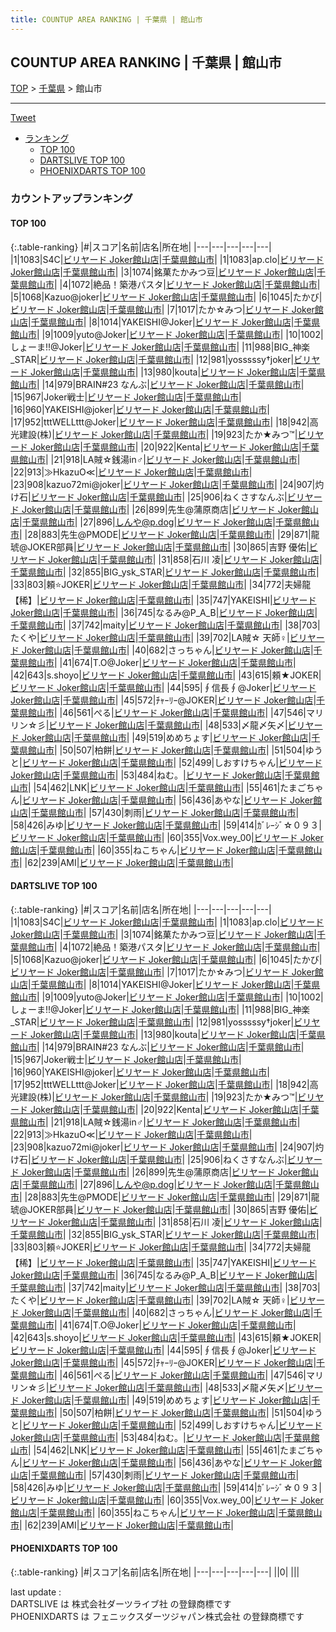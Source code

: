 ```yaml
---
title: COUNTUP AREA RANKING | 千葉県 | 館山市
---
```

## COUNTUP AREA RANKING | 千葉県 | 館山市

[TOP](/darts/rank/) > [千葉県](/darts/rank/千葉県/) > 館山市

___

<a href="https://twitter.com/share?ref_src=twsrc%5Etfw" data-text="COUNTUP AREA RANKING | 千葉県館山市" class="twitter-share-button" data-hashtags="DARTSLIVE,PHOENIXDARTS,darts,ダーツ" data-show-count="false">Tweet</a>

* [ランキング](#カウントアップランキング)
    * [TOP 100](#top-100)
    * [DARTSLIVE TOP 100](#dartslive-top-100)
    * [PHOENIXDARTS TOP 100](#phoenixdarts-top-100)

### カウントアップランキング

#### TOP 100



{:.table-ranking}
|#|スコア|名前|店名|所在地|
|---|---|---|---|---|
|1|1083|<span class="rank-name-dl">S4C</span>|<a href="https://search.dartslive.com/jp/shop/3a32fc2dd0c8eac10d9b047a20a7ba1e">ビリヤード Joker館山店</a>|<a href="/darts/rank/千葉県/館山市">千葉県館山市</a>|
|1|1083|<span class="rank-name-dl">ap.clo</span>|<a href="https://search.dartslive.com/jp/shop/3a32fc2dd0c8eac10d9b047a20a7ba1e">ビリヤード Joker館山店</a>|<a href="/darts/rank/千葉県/館山市">千葉県館山市</a>|
|3|1074|<span class="rank-name-dl">銘菓たかみつ豆</span>|<a href="https://search.dartslive.com/jp/shop/3a32fc2dd0c8eac10d9b047a20a7ba1e">ビリヤード Joker館山店</a>|<a href="/darts/rank/千葉県/館山市">千葉県館山市</a>|
|4|1072|<span class="rank-name-dl">絶品！築港パスタ</span>|<a href="https://search.dartslive.com/jp/shop/3a32fc2dd0c8eac10d9b047a20a7ba1e">ビリヤード Joker館山店</a>|<a href="/darts/rank/千葉県/館山市">千葉県館山市</a>|
|5|1068|<span class="rank-name-dl">Kazuo@joker</span>|<a href="https://search.dartslive.com/jp/shop/3a32fc2dd0c8eac10d9b047a20a7ba1e">ビリヤード Joker館山店</a>|<a href="/darts/rank/千葉県/館山市">千葉県館山市</a>|
|6|1045|<span class="rank-name-dl">たかび</span>|<a href="https://search.dartslive.com/jp/shop/3a32fc2dd0c8eac10d9b047a20a7ba1e">ビリヤード Joker館山店</a>|<a href="/darts/rank/千葉県/館山市">千葉県館山市</a>|
|7|1017|<span class="rank-name-dl">たか☆みつ</span>|<a href="https://search.dartslive.com/jp/shop/3a32fc2dd0c8eac10d9b047a20a7ba1e">ビリヤード Joker館山店</a>|<a href="/darts/rank/千葉県/館山市">千葉県館山市</a>|
|8|1014|<span class="rank-name-dl">YAKEISHI@Joker</span>|<a href="https://search.dartslive.com/jp/shop/3a32fc2dd0c8eac10d9b047a20a7ba1e">ビリヤード Joker館山店</a>|<a href="/darts/rank/千葉県/館山市">千葉県館山市</a>|
|9|1009|<span class="rank-name-dl">yuto@Joker</span>|<a href="https://search.dartslive.com/jp/shop/3a32fc2dd0c8eac10d9b047a20a7ba1e">ビリヤード Joker館山店</a>|<a href="/darts/rank/千葉県/館山市">千葉県館山市</a>|
|10|1002|<span class="rank-name-dl">しょーま!!@Joker</span>|<a href="https://search.dartslive.com/jp/shop/3a32fc2dd0c8eac10d9b047a20a7ba1e">ビリヤード Joker館山店</a>|<a href="/darts/rank/千葉県/館山市">千葉県館山市</a>|
|11|988|<span class="rank-name-dl">BIG_神楽_STAR</span>|<a href="https://search.dartslive.com/jp/shop/3a32fc2dd0c8eac10d9b047a20a7ba1e">ビリヤード Joker館山店</a>|<a href="/darts/rank/千葉県/館山市">千葉県館山市</a>|
|12|981|<span class="rank-name-dl">yosssssy†joker</span>|<a href="https://search.dartslive.com/jp/shop/3a32fc2dd0c8eac10d9b047a20a7ba1e">ビリヤード Joker館山店</a>|<a href="/darts/rank/千葉県/館山市">千葉県館山市</a>|
|13|980|<span class="rank-name-dl">kouta</span>|<a href="https://search.dartslive.com/jp/shop/3a32fc2dd0c8eac10d9b047a20a7ba1e">ビリヤード Joker館山店</a>|<a href="/darts/rank/千葉県/館山市">千葉県館山市</a>|
|14|979|<span class="rank-name-dl">BRAIN#23 なんぶ</span>|<a href="https://search.dartslive.com/jp/shop/3a32fc2dd0c8eac10d9b047a20a7ba1e">ビリヤード Joker館山店</a>|<a href="/darts/rank/千葉県/館山市">千葉県館山市</a>|
|15|967|<span class="rank-name-dl">Joker戦士</span>|<a href="https://search.dartslive.com/jp/shop/3a32fc2dd0c8eac10d9b047a20a7ba1e">ビリヤード Joker館山店</a>|<a href="/darts/rank/千葉県/館山市">千葉県館山市</a>|
|16|960|<span class="rank-name-dl">YAKEISHI@joker</span>|<a href="https://search.dartslive.com/jp/shop/3a32fc2dd0c8eac10d9b047a20a7ba1e">ビリヤード Joker館山店</a>|<a href="/darts/rank/千葉県/館山市">千葉県館山市</a>|
|17|952|<span class="rank-name-dl">tttWELLttt@Joker</span>|<a href="https://search.dartslive.com/jp/shop/3a32fc2dd0c8eac10d9b047a20a7ba1e">ビリヤード Joker館山店</a>|<a href="/darts/rank/千葉県/館山市">千葉県館山市</a>|
|18|942|<span class="rank-name-dl">高光建設(株)</span>|<a href="https://search.dartslive.com/jp/shop/3a32fc2dd0c8eac10d9b047a20a7ba1e">ビリヤード Joker館山店</a>|<a href="/darts/rank/千葉県/館山市">千葉県館山市</a>|
|19|923|<span class="rank-name-dl">たか★みつ™</span>|<a href="https://search.dartslive.com/jp/shop/3a32fc2dd0c8eac10d9b047a20a7ba1e">ビリヤード Joker館山店</a>|<a href="/darts/rank/千葉県/館山市">千葉県館山市</a>|
|20|922|<span class="rank-name-dl">Kenta</span>|<a href="https://search.dartslive.com/jp/shop/3a32fc2dd0c8eac10d9b047a20a7ba1e">ビリヤード Joker館山店</a>|<a href="/darts/rank/千葉県/館山市">千葉県館山市</a>|
|21|918|<span class="rank-name-dl">LA賊☆銭湯in♂</span>|<a href="https://search.dartslive.com/jp/shop/3a32fc2dd0c8eac10d9b047a20a7ba1e">ビリヤード Joker館山店</a>|<a href="/darts/rank/千葉県/館山市">千葉県館山市</a>|
|22|913|<span class="rank-name-dl">≫HkazuO≪</span>|<a href="https://search.dartslive.com/jp/shop/3a32fc2dd0c8eac10d9b047a20a7ba1e">ビリヤード Joker館山店</a>|<a href="/darts/rank/千葉県/館山市">千葉県館山市</a>|
|23|908|<span class="rank-name-dl">kazuo72mi@joker</span>|<a href="https://search.dartslive.com/jp/shop/3a32fc2dd0c8eac10d9b047a20a7ba1e">ビリヤード Joker館山店</a>|<a href="/darts/rank/千葉県/館山市">千葉県館山市</a>|
|24|907|<span class="rank-name-dl">灼け石</span>|<a href="https://search.dartslive.com/jp/shop/3a32fc2dd0c8eac10d9b047a20a7ba1e">ビリヤード Joker館山店</a>|<a href="/darts/rank/千葉県/館山市">千葉県館山市</a>|
|25|906|<span class="rank-name-dl">ねくさすなんぶ</span>|<a href="https://search.dartslive.com/jp/shop/3a32fc2dd0c8eac10d9b047a20a7ba1e">ビリヤード Joker館山店</a>|<a href="/darts/rank/千葉県/館山市">千葉県館山市</a>|
|26|899|<span class="rank-name-dl">先生@蒲原商店</span>|<a href="https://search.dartslive.com/jp/shop/3a32fc2dd0c8eac10d9b047a20a7ba1e">ビリヤード Joker館山店</a>|<a href="/darts/rank/千葉県/館山市">千葉県館山市</a>|
|27|896|<span class="rank-name-dl">しんや@p.dog</span>|<a href="https://search.dartslive.com/jp/shop/3a32fc2dd0c8eac10d9b047a20a7ba1e">ビリヤード Joker館山店</a>|<a href="/darts/rank/千葉県/館山市">千葉県館山市</a>|
|28|883|<span class="rank-name-dl">先生@PMODE</span>|<a href="https://search.dartslive.com/jp/shop/3a32fc2dd0c8eac10d9b047a20a7ba1e">ビリヤード Joker館山店</a>|<a href="/darts/rank/千葉県/館山市">千葉県館山市</a>|
|29|871|<span class="rank-name-dl">龍琥@JOKER部員</span>|<a href="https://search.dartslive.com/jp/shop/3a32fc2dd0c8eac10d9b047a20a7ba1e">ビリヤード Joker館山店</a>|<a href="/darts/rank/千葉県/館山市">千葉県館山市</a>|
|30|865|<span class="rank-name-dl">吉野 優佑</span>|<a href="https://search.dartslive.com/jp/shop/3a32fc2dd0c8eac10d9b047a20a7ba1e">ビリヤード Joker館山店</a>|<a href="/darts/rank/千葉県/館山市">千葉県館山市</a>|
|31|858|<span class="rank-name-dl">石川 凌</span>|<a href="https://search.dartslive.com/jp/shop/3a32fc2dd0c8eac10d9b047a20a7ba1e">ビリヤード Joker館山店</a>|<a href="/darts/rank/千葉県/館山市">千葉県館山市</a>|
|32|855|<span class="rank-name-dl">BIG_ysk_STAR</span>|<a href="https://search.dartslive.com/jp/shop/3a32fc2dd0c8eac10d9b047a20a7ba1e">ビリヤード Joker館山店</a>|<a href="/darts/rank/千葉県/館山市">千葉県館山市</a>|
|33|803|<span class="rank-name-dl">頼⭐JOKER</span>|<a href="https://search.dartslive.com/jp/shop/3a32fc2dd0c8eac10d9b047a20a7ba1e">ビリヤード Joker館山店</a>|<a href="/darts/rank/千葉県/館山市">千葉県館山市</a>|
|34|772|<span class="rank-name-dl">夫婦龍【稀】</span>|<a href="https://search.dartslive.com/jp/shop/3a32fc2dd0c8eac10d9b047a20a7ba1e">ビリヤード Joker館山店</a>|<a href="/darts/rank/千葉県/館山市">千葉県館山市</a>|
|35|747|<span class="rank-name-dl">YAKEISHI</span>|<a href="https://search.dartslive.com/jp/shop/3a32fc2dd0c8eac10d9b047a20a7ba1e">ビリヤード Joker館山店</a>|<a href="/darts/rank/千葉県/館山市">千葉県館山市</a>|
|36|745|<span class="rank-name-dl">なるみ@P_A_B</span>|<a href="https://search.dartslive.com/jp/shop/3a32fc2dd0c8eac10d9b047a20a7ba1e">ビリヤード Joker館山店</a>|<a href="/darts/rank/千葉県/館山市">千葉県館山市</a>|
|37|742|<span class="rank-name-dl">maity</span>|<a href="https://search.dartslive.com/jp/shop/3a32fc2dd0c8eac10d9b047a20a7ba1e">ビリヤード Joker館山店</a>|<a href="/darts/rank/千葉県/館山市">千葉県館山市</a>|
|38|703|<span class="rank-name-dl">たくや</span>|<a href="https://search.dartslive.com/jp/shop/3a32fc2dd0c8eac10d9b047a20a7ba1e">ビリヤード Joker館山店</a>|<a href="/darts/rank/千葉県/館山市">千葉県館山市</a>|
|39|702|<span class="rank-name-dl">LA賊☆ 天師♀️</span>|<a href="https://search.dartslive.com/jp/shop/3a32fc2dd0c8eac10d9b047a20a7ba1e">ビリヤード Joker館山店</a>|<a href="/darts/rank/千葉県/館山市">千葉県館山市</a>|
|40|682|<span class="rank-name-dl">さっちゃん</span>|<a href="https://search.dartslive.com/jp/shop/3a32fc2dd0c8eac10d9b047a20a7ba1e">ビリヤード Joker館山店</a>|<a href="/darts/rank/千葉県/館山市">千葉県館山市</a>|
|41|674|<span class="rank-name-dl">T.O@Joker</span>|<a href="https://search.dartslive.com/jp/shop/3a32fc2dd0c8eac10d9b047a20a7ba1e">ビリヤード Joker館山店</a>|<a href="/darts/rank/千葉県/館山市">千葉県館山市</a>|
|42|643|<span class="rank-name-dl">s.shoyo</span>|<a href="https://search.dartslive.com/jp/shop/3a32fc2dd0c8eac10d9b047a20a7ba1e">ビリヤード Joker館山店</a>|<a href="/darts/rank/千葉県/館山市">千葉県館山市</a>|
|43|615|<span class="rank-name-dl">頼★JOKER</span>|<a href="https://search.dartslive.com/jp/shop/3a32fc2dd0c8eac10d9b047a20a7ba1e">ビリヤード Joker館山店</a>|<a href="/darts/rank/千葉県/館山市">千葉県館山市</a>|
|44|595|<span class="rank-name-dl">∮信長∮@Joker</span>|<a href="https://search.dartslive.com/jp/shop/3a32fc2dd0c8eac10d9b047a20a7ba1e">ビリヤード Joker館山店</a>|<a href="/darts/rank/千葉県/館山市">千葉県館山市</a>|
|45|572|<span class="rank-name-dl">ﾁｬｰﾘｰ@JOKER</span>|<a href="https://search.dartslive.com/jp/shop/3a32fc2dd0c8eac10d9b047a20a7ba1e">ビリヤード Joker館山店</a>|<a href="/darts/rank/千葉県/館山市">千葉県館山市</a>|
|46|561|<span class="rank-name-dl">ぺる</span>|<a href="https://search.dartslive.com/jp/shop/3a32fc2dd0c8eac10d9b047a20a7ba1e">ビリヤード Joker館山店</a>|<a href="/darts/rank/千葉県/館山市">千葉県館山市</a>|
|47|546|<span class="rank-name-dl">マリリン☆彡</span>|<a href="https://search.dartslive.com/jp/shop/3a32fc2dd0c8eac10d9b047a20a7ba1e">ビリヤード Joker館山店</a>|<a href="/darts/rank/千葉県/館山市">千葉県館山市</a>|
|48|533|<span class="rank-name-dl">〆龍〆矢〆</span>|<a href="https://search.dartslive.com/jp/shop/3a32fc2dd0c8eac10d9b047a20a7ba1e">ビリヤード Joker館山店</a>|<a href="/darts/rank/千葉県/館山市">千葉県館山市</a>|
|49|519|<span class="rank-name-dl">めめちょす</span>|<a href="https://search.dartslive.com/jp/shop/3a32fc2dd0c8eac10d9b047a20a7ba1e">ビリヤード Joker館山店</a>|<a href="/darts/rank/千葉県/館山市">千葉県館山市</a>|
|50|507|<span class="rank-name-dl">柏餅</span>|<a href="https://search.dartslive.com/jp/shop/3a32fc2dd0c8eac10d9b047a20a7ba1e">ビリヤード Joker館山店</a>|<a href="/darts/rank/千葉県/館山市">千葉県館山市</a>|
|51|504|<span class="rank-name-dl">ゆうと</span>|<a href="https://search.dartslive.com/jp/shop/3a32fc2dd0c8eac10d9b047a20a7ba1e">ビリヤード Joker館山店</a>|<a href="/darts/rank/千葉県/館山市">千葉県館山市</a>|
|52|499|<span class="rank-name-dl">しおすけちゃん</span>|<a href="https://search.dartslive.com/jp/shop/3a32fc2dd0c8eac10d9b047a20a7ba1e">ビリヤード Joker館山店</a>|<a href="/darts/rank/千葉県/館山市">千葉県館山市</a>|
|53|484|<span class="rank-name-dl">ねむ。</span>|<a href="https://search.dartslive.com/jp/shop/3a32fc2dd0c8eac10d9b047a20a7ba1e">ビリヤード Joker館山店</a>|<a href="/darts/rank/千葉県/館山市">千葉県館山市</a>|
|54|462|<span class="rank-name-dl">LNK</span>|<a href="https://search.dartslive.com/jp/shop/3a32fc2dd0c8eac10d9b047a20a7ba1e">ビリヤード Joker館山店</a>|<a href="/darts/rank/千葉県/館山市">千葉県館山市</a>|
|55|461|<span class="rank-name-dl">たまごちゃん</span>|<a href="https://search.dartslive.com/jp/shop/3a32fc2dd0c8eac10d9b047a20a7ba1e">ビリヤード Joker館山店</a>|<a href="/darts/rank/千葉県/館山市">千葉県館山市</a>|
|56|436|<span class="rank-name-dl">あやな</span>|<a href="https://search.dartslive.com/jp/shop/3a32fc2dd0c8eac10d9b047a20a7ba1e">ビリヤード Joker館山店</a>|<a href="/darts/rank/千葉県/館山市">千葉県館山市</a>|
|57|430|<span class="rank-name-dl">刺雨</span>|<a href="https://search.dartslive.com/jp/shop/3a32fc2dd0c8eac10d9b047a20a7ba1e">ビリヤード Joker館山店</a>|<a href="/darts/rank/千葉県/館山市">千葉県館山市</a>|
|58|426|<span class="rank-name-dl">みゆ</span>|<a href="https://search.dartslive.com/jp/shop/3a32fc2dd0c8eac10d9b047a20a7ba1e">ビリヤード Joker館山店</a>|<a href="/darts/rank/千葉県/館山市">千葉県館山市</a>|
|59|414|<span class="rank-name-dl">ｶﾞﾚｰｼﾞ☆０９３</span>|<a href="https://search.dartslive.com/jp/shop/3a32fc2dd0c8eac10d9b047a20a7ba1e">ビリヤード Joker館山店</a>|<a href="/darts/rank/千葉県/館山市">千葉県館山市</a>|
|60|355|<span class="rank-name-dl">Vox.wey_00</span>|<a href="https://search.dartslive.com/jp/shop/3a32fc2dd0c8eac10d9b047a20a7ba1e">ビリヤード Joker館山店</a>|<a href="/darts/rank/千葉県/館山市">千葉県館山市</a>|
|60|355|<span class="rank-name-dl">ねこちゃん</span>|<a href="https://search.dartslive.com/jp/shop/3a32fc2dd0c8eac10d9b047a20a7ba1e">ビリヤード Joker館山店</a>|<a href="/darts/rank/千葉県/館山市">千葉県館山市</a>|
|62|239|<span class="rank-name-dl">AMI</span>|<a href="https://search.dartslive.com/jp/shop/3a32fc2dd0c8eac10d9b047a20a7ba1e">ビリヤード Joker館山店</a>|<a href="/darts/rank/千葉県/館山市">千葉県館山市</a>|


#### DARTSLIVE TOP 100



{:.table-ranking}
|#|スコア|名前|店名|所在地|
|---|---|---|---|---|
|1|1083|<span class="rank-name-dl">S4C</span>|<a href="https://search.dartslive.com/jp/shop/3a32fc2dd0c8eac10d9b047a20a7ba1e">ビリヤード Joker館山店</a>|<a href="/darts/rank/千葉県/館山市">千葉県館山市</a>|
|1|1083|<span class="rank-name-dl">ap.clo</span>|<a href="https://search.dartslive.com/jp/shop/3a32fc2dd0c8eac10d9b047a20a7ba1e">ビリヤード Joker館山店</a>|<a href="/darts/rank/千葉県/館山市">千葉県館山市</a>|
|3|1074|<span class="rank-name-dl">銘菓たかみつ豆</span>|<a href="https://search.dartslive.com/jp/shop/3a32fc2dd0c8eac10d9b047a20a7ba1e">ビリヤード Joker館山店</a>|<a href="/darts/rank/千葉県/館山市">千葉県館山市</a>|
|4|1072|<span class="rank-name-dl">絶品！築港パスタ</span>|<a href="https://search.dartslive.com/jp/shop/3a32fc2dd0c8eac10d9b047a20a7ba1e">ビリヤード Joker館山店</a>|<a href="/darts/rank/千葉県/館山市">千葉県館山市</a>|
|5|1068|<span class="rank-name-dl">Kazuo@joker</span>|<a href="https://search.dartslive.com/jp/shop/3a32fc2dd0c8eac10d9b047a20a7ba1e">ビリヤード Joker館山店</a>|<a href="/darts/rank/千葉県/館山市">千葉県館山市</a>|
|6|1045|<span class="rank-name-dl">たかび</span>|<a href="https://search.dartslive.com/jp/shop/3a32fc2dd0c8eac10d9b047a20a7ba1e">ビリヤード Joker館山店</a>|<a href="/darts/rank/千葉県/館山市">千葉県館山市</a>|
|7|1017|<span class="rank-name-dl">たか☆みつ</span>|<a href="https://search.dartslive.com/jp/shop/3a32fc2dd0c8eac10d9b047a20a7ba1e">ビリヤード Joker館山店</a>|<a href="/darts/rank/千葉県/館山市">千葉県館山市</a>|
|8|1014|<span class="rank-name-dl">YAKEISHI@Joker</span>|<a href="https://search.dartslive.com/jp/shop/3a32fc2dd0c8eac10d9b047a20a7ba1e">ビリヤード Joker館山店</a>|<a href="/darts/rank/千葉県/館山市">千葉県館山市</a>|
|9|1009|<span class="rank-name-dl">yuto@Joker</span>|<a href="https://search.dartslive.com/jp/shop/3a32fc2dd0c8eac10d9b047a20a7ba1e">ビリヤード Joker館山店</a>|<a href="/darts/rank/千葉県/館山市">千葉県館山市</a>|
|10|1002|<span class="rank-name-dl">しょーま!!@Joker</span>|<a href="https://search.dartslive.com/jp/shop/3a32fc2dd0c8eac10d9b047a20a7ba1e">ビリヤード Joker館山店</a>|<a href="/darts/rank/千葉県/館山市">千葉県館山市</a>|
|11|988|<span class="rank-name-dl">BIG_神楽_STAR</span>|<a href="https://search.dartslive.com/jp/shop/3a32fc2dd0c8eac10d9b047a20a7ba1e">ビリヤード Joker館山店</a>|<a href="/darts/rank/千葉県/館山市">千葉県館山市</a>|
|12|981|<span class="rank-name-dl">yosssssy†joker</span>|<a href="https://search.dartslive.com/jp/shop/3a32fc2dd0c8eac10d9b047a20a7ba1e">ビリヤード Joker館山店</a>|<a href="/darts/rank/千葉県/館山市">千葉県館山市</a>|
|13|980|<span class="rank-name-dl">kouta</span>|<a href="https://search.dartslive.com/jp/shop/3a32fc2dd0c8eac10d9b047a20a7ba1e">ビリヤード Joker館山店</a>|<a href="/darts/rank/千葉県/館山市">千葉県館山市</a>|
|14|979|<span class="rank-name-dl">BRAIN#23 なんぶ</span>|<a href="https://search.dartslive.com/jp/shop/3a32fc2dd0c8eac10d9b047a20a7ba1e">ビリヤード Joker館山店</a>|<a href="/darts/rank/千葉県/館山市">千葉県館山市</a>|
|15|967|<span class="rank-name-dl">Joker戦士</span>|<a href="https://search.dartslive.com/jp/shop/3a32fc2dd0c8eac10d9b047a20a7ba1e">ビリヤード Joker館山店</a>|<a href="/darts/rank/千葉県/館山市">千葉県館山市</a>|
|16|960|<span class="rank-name-dl">YAKEISHI@joker</span>|<a href="https://search.dartslive.com/jp/shop/3a32fc2dd0c8eac10d9b047a20a7ba1e">ビリヤード Joker館山店</a>|<a href="/darts/rank/千葉県/館山市">千葉県館山市</a>|
|17|952|<span class="rank-name-dl">tttWELLttt@Joker</span>|<a href="https://search.dartslive.com/jp/shop/3a32fc2dd0c8eac10d9b047a20a7ba1e">ビリヤード Joker館山店</a>|<a href="/darts/rank/千葉県/館山市">千葉県館山市</a>|
|18|942|<span class="rank-name-dl">高光建設(株)</span>|<a href="https://search.dartslive.com/jp/shop/3a32fc2dd0c8eac10d9b047a20a7ba1e">ビリヤード Joker館山店</a>|<a href="/darts/rank/千葉県/館山市">千葉県館山市</a>|
|19|923|<span class="rank-name-dl">たか★みつ™</span>|<a href="https://search.dartslive.com/jp/shop/3a32fc2dd0c8eac10d9b047a20a7ba1e">ビリヤード Joker館山店</a>|<a href="/darts/rank/千葉県/館山市">千葉県館山市</a>|
|20|922|<span class="rank-name-dl">Kenta</span>|<a href="https://search.dartslive.com/jp/shop/3a32fc2dd0c8eac10d9b047a20a7ba1e">ビリヤード Joker館山店</a>|<a href="/darts/rank/千葉県/館山市">千葉県館山市</a>|
|21|918|<span class="rank-name-dl">LA賊☆銭湯in♂</span>|<a href="https://search.dartslive.com/jp/shop/3a32fc2dd0c8eac10d9b047a20a7ba1e">ビリヤード Joker館山店</a>|<a href="/darts/rank/千葉県/館山市">千葉県館山市</a>|
|22|913|<span class="rank-name-dl">≫HkazuO≪</span>|<a href="https://search.dartslive.com/jp/shop/3a32fc2dd0c8eac10d9b047a20a7ba1e">ビリヤード Joker館山店</a>|<a href="/darts/rank/千葉県/館山市">千葉県館山市</a>|
|23|908|<span class="rank-name-dl">kazuo72mi@joker</span>|<a href="https://search.dartslive.com/jp/shop/3a32fc2dd0c8eac10d9b047a20a7ba1e">ビリヤード Joker館山店</a>|<a href="/darts/rank/千葉県/館山市">千葉県館山市</a>|
|24|907|<span class="rank-name-dl">灼け石</span>|<a href="https://search.dartslive.com/jp/shop/3a32fc2dd0c8eac10d9b047a20a7ba1e">ビリヤード Joker館山店</a>|<a href="/darts/rank/千葉県/館山市">千葉県館山市</a>|
|25|906|<span class="rank-name-dl">ねくさすなんぶ</span>|<a href="https://search.dartslive.com/jp/shop/3a32fc2dd0c8eac10d9b047a20a7ba1e">ビリヤード Joker館山店</a>|<a href="/darts/rank/千葉県/館山市">千葉県館山市</a>|
|26|899|<span class="rank-name-dl">先生@蒲原商店</span>|<a href="https://search.dartslive.com/jp/shop/3a32fc2dd0c8eac10d9b047a20a7ba1e">ビリヤード Joker館山店</a>|<a href="/darts/rank/千葉県/館山市">千葉県館山市</a>|
|27|896|<span class="rank-name-dl">しんや@p.dog</span>|<a href="https://search.dartslive.com/jp/shop/3a32fc2dd0c8eac10d9b047a20a7ba1e">ビリヤード Joker館山店</a>|<a href="/darts/rank/千葉県/館山市">千葉県館山市</a>|
|28|883|<span class="rank-name-dl">先生@PMODE</span>|<a href="https://search.dartslive.com/jp/shop/3a32fc2dd0c8eac10d9b047a20a7ba1e">ビリヤード Joker館山店</a>|<a href="/darts/rank/千葉県/館山市">千葉県館山市</a>|
|29|871|<span class="rank-name-dl">龍琥@JOKER部員</span>|<a href="https://search.dartslive.com/jp/shop/3a32fc2dd0c8eac10d9b047a20a7ba1e">ビリヤード Joker館山店</a>|<a href="/darts/rank/千葉県/館山市">千葉県館山市</a>|
|30|865|<span class="rank-name-dl">吉野 優佑</span>|<a href="https://search.dartslive.com/jp/shop/3a32fc2dd0c8eac10d9b047a20a7ba1e">ビリヤード Joker館山店</a>|<a href="/darts/rank/千葉県/館山市">千葉県館山市</a>|
|31|858|<span class="rank-name-dl">石川 凌</span>|<a href="https://search.dartslive.com/jp/shop/3a32fc2dd0c8eac10d9b047a20a7ba1e">ビリヤード Joker館山店</a>|<a href="/darts/rank/千葉県/館山市">千葉県館山市</a>|
|32|855|<span class="rank-name-dl">BIG_ysk_STAR</span>|<a href="https://search.dartslive.com/jp/shop/3a32fc2dd0c8eac10d9b047a20a7ba1e">ビリヤード Joker館山店</a>|<a href="/darts/rank/千葉県/館山市">千葉県館山市</a>|
|33|803|<span class="rank-name-dl">頼⭐JOKER</span>|<a href="https://search.dartslive.com/jp/shop/3a32fc2dd0c8eac10d9b047a20a7ba1e">ビリヤード Joker館山店</a>|<a href="/darts/rank/千葉県/館山市">千葉県館山市</a>|
|34|772|<span class="rank-name-dl">夫婦龍【稀】</span>|<a href="https://search.dartslive.com/jp/shop/3a32fc2dd0c8eac10d9b047a20a7ba1e">ビリヤード Joker館山店</a>|<a href="/darts/rank/千葉県/館山市">千葉県館山市</a>|
|35|747|<span class="rank-name-dl">YAKEISHI</span>|<a href="https://search.dartslive.com/jp/shop/3a32fc2dd0c8eac10d9b047a20a7ba1e">ビリヤード Joker館山店</a>|<a href="/darts/rank/千葉県/館山市">千葉県館山市</a>|
|36|745|<span class="rank-name-dl">なるみ@P_A_B</span>|<a href="https://search.dartslive.com/jp/shop/3a32fc2dd0c8eac10d9b047a20a7ba1e">ビリヤード Joker館山店</a>|<a href="/darts/rank/千葉県/館山市">千葉県館山市</a>|
|37|742|<span class="rank-name-dl">maity</span>|<a href="https://search.dartslive.com/jp/shop/3a32fc2dd0c8eac10d9b047a20a7ba1e">ビリヤード Joker館山店</a>|<a href="/darts/rank/千葉県/館山市">千葉県館山市</a>|
|38|703|<span class="rank-name-dl">たくや</span>|<a href="https://search.dartslive.com/jp/shop/3a32fc2dd0c8eac10d9b047a20a7ba1e">ビリヤード Joker館山店</a>|<a href="/darts/rank/千葉県/館山市">千葉県館山市</a>|
|39|702|<span class="rank-name-dl">LA賊☆ 天師♀️</span>|<a href="https://search.dartslive.com/jp/shop/3a32fc2dd0c8eac10d9b047a20a7ba1e">ビリヤード Joker館山店</a>|<a href="/darts/rank/千葉県/館山市">千葉県館山市</a>|
|40|682|<span class="rank-name-dl">さっちゃん</span>|<a href="https://search.dartslive.com/jp/shop/3a32fc2dd0c8eac10d9b047a20a7ba1e">ビリヤード Joker館山店</a>|<a href="/darts/rank/千葉県/館山市">千葉県館山市</a>|
|41|674|<span class="rank-name-dl">T.O@Joker</span>|<a href="https://search.dartslive.com/jp/shop/3a32fc2dd0c8eac10d9b047a20a7ba1e">ビリヤード Joker館山店</a>|<a href="/darts/rank/千葉県/館山市">千葉県館山市</a>|
|42|643|<span class="rank-name-dl">s.shoyo</span>|<a href="https://search.dartslive.com/jp/shop/3a32fc2dd0c8eac10d9b047a20a7ba1e">ビリヤード Joker館山店</a>|<a href="/darts/rank/千葉県/館山市">千葉県館山市</a>|
|43|615|<span class="rank-name-dl">頼★JOKER</span>|<a href="https://search.dartslive.com/jp/shop/3a32fc2dd0c8eac10d9b047a20a7ba1e">ビリヤード Joker館山店</a>|<a href="/darts/rank/千葉県/館山市">千葉県館山市</a>|
|44|595|<span class="rank-name-dl">∮信長∮@Joker</span>|<a href="https://search.dartslive.com/jp/shop/3a32fc2dd0c8eac10d9b047a20a7ba1e">ビリヤード Joker館山店</a>|<a href="/darts/rank/千葉県/館山市">千葉県館山市</a>|
|45|572|<span class="rank-name-dl">ﾁｬｰﾘｰ@JOKER</span>|<a href="https://search.dartslive.com/jp/shop/3a32fc2dd0c8eac10d9b047a20a7ba1e">ビリヤード Joker館山店</a>|<a href="/darts/rank/千葉県/館山市">千葉県館山市</a>|
|46|561|<span class="rank-name-dl">ぺる</span>|<a href="https://search.dartslive.com/jp/shop/3a32fc2dd0c8eac10d9b047a20a7ba1e">ビリヤード Joker館山店</a>|<a href="/darts/rank/千葉県/館山市">千葉県館山市</a>|
|47|546|<span class="rank-name-dl">マリリン☆彡</span>|<a href="https://search.dartslive.com/jp/shop/3a32fc2dd0c8eac10d9b047a20a7ba1e">ビリヤード Joker館山店</a>|<a href="/darts/rank/千葉県/館山市">千葉県館山市</a>|
|48|533|<span class="rank-name-dl">〆龍〆矢〆</span>|<a href="https://search.dartslive.com/jp/shop/3a32fc2dd0c8eac10d9b047a20a7ba1e">ビリヤード Joker館山店</a>|<a href="/darts/rank/千葉県/館山市">千葉県館山市</a>|
|49|519|<span class="rank-name-dl">めめちょす</span>|<a href="https://search.dartslive.com/jp/shop/3a32fc2dd0c8eac10d9b047a20a7ba1e">ビリヤード Joker館山店</a>|<a href="/darts/rank/千葉県/館山市">千葉県館山市</a>|
|50|507|<span class="rank-name-dl">柏餅</span>|<a href="https://search.dartslive.com/jp/shop/3a32fc2dd0c8eac10d9b047a20a7ba1e">ビリヤード Joker館山店</a>|<a href="/darts/rank/千葉県/館山市">千葉県館山市</a>|
|51|504|<span class="rank-name-dl">ゆうと</span>|<a href="https://search.dartslive.com/jp/shop/3a32fc2dd0c8eac10d9b047a20a7ba1e">ビリヤード Joker館山店</a>|<a href="/darts/rank/千葉県/館山市">千葉県館山市</a>|
|52|499|<span class="rank-name-dl">しおすけちゃん</span>|<a href="https://search.dartslive.com/jp/shop/3a32fc2dd0c8eac10d9b047a20a7ba1e">ビリヤード Joker館山店</a>|<a href="/darts/rank/千葉県/館山市">千葉県館山市</a>|
|53|484|<span class="rank-name-dl">ねむ。</span>|<a href="https://search.dartslive.com/jp/shop/3a32fc2dd0c8eac10d9b047a20a7ba1e">ビリヤード Joker館山店</a>|<a href="/darts/rank/千葉県/館山市">千葉県館山市</a>|
|54|462|<span class="rank-name-dl">LNK</span>|<a href="https://search.dartslive.com/jp/shop/3a32fc2dd0c8eac10d9b047a20a7ba1e">ビリヤード Joker館山店</a>|<a href="/darts/rank/千葉県/館山市">千葉県館山市</a>|
|55|461|<span class="rank-name-dl">たまごちゃん</span>|<a href="https://search.dartslive.com/jp/shop/3a32fc2dd0c8eac10d9b047a20a7ba1e">ビリヤード Joker館山店</a>|<a href="/darts/rank/千葉県/館山市">千葉県館山市</a>|
|56|436|<span class="rank-name-dl">あやな</span>|<a href="https://search.dartslive.com/jp/shop/3a32fc2dd0c8eac10d9b047a20a7ba1e">ビリヤード Joker館山店</a>|<a href="/darts/rank/千葉県/館山市">千葉県館山市</a>|
|57|430|<span class="rank-name-dl">刺雨</span>|<a href="https://search.dartslive.com/jp/shop/3a32fc2dd0c8eac10d9b047a20a7ba1e">ビリヤード Joker館山店</a>|<a href="/darts/rank/千葉県/館山市">千葉県館山市</a>|
|58|426|<span class="rank-name-dl">みゆ</span>|<a href="https://search.dartslive.com/jp/shop/3a32fc2dd0c8eac10d9b047a20a7ba1e">ビリヤード Joker館山店</a>|<a href="/darts/rank/千葉県/館山市">千葉県館山市</a>|
|59|414|<span class="rank-name-dl">ｶﾞﾚｰｼﾞ☆０９３</span>|<a href="https://search.dartslive.com/jp/shop/3a32fc2dd0c8eac10d9b047a20a7ba1e">ビリヤード Joker館山店</a>|<a href="/darts/rank/千葉県/館山市">千葉県館山市</a>|
|60|355|<span class="rank-name-dl">Vox.wey_00</span>|<a href="https://search.dartslive.com/jp/shop/3a32fc2dd0c8eac10d9b047a20a7ba1e">ビリヤード Joker館山店</a>|<a href="/darts/rank/千葉県/館山市">千葉県館山市</a>|
|60|355|<span class="rank-name-dl">ねこちゃん</span>|<a href="https://search.dartslive.com/jp/shop/3a32fc2dd0c8eac10d9b047a20a7ba1e">ビリヤード Joker館山店</a>|<a href="/darts/rank/千葉県/館山市">千葉県館山市</a>|
|62|239|<span class="rank-name-dl">AMI</span>|<a href="https://search.dartslive.com/jp/shop/3a32fc2dd0c8eac10d9b047a20a7ba1e">ビリヤード Joker館山店</a>|<a href="/darts/rank/千葉県/館山市">千葉県館山市</a>|


#### PHOENIXDARTS TOP 100



{:.table-ranking}
|#|スコア|名前|店名|所在地|
|---|---|---|---|---|
||0|<span class="rank-name-dl"> </span>|<a href=""></a>|<a href="/darts/rank//"></a>|


<div class="footer border-top border-gray-light mt-5 pt-3 text-right text-gray">
    last update : <span style="font-weight: italic" id="foot_last_modified"></span><br />
    DARTSLIVE は 株式会社ダーツライブ社 の登録商標です<br />
    PHOENIXDARTS は フェニックスダーツジャパン株式会社 の登録商標です<br />
</div>

<script src="https://cdnjs.cloudflare.com/ajax/libs/jquery.tablesorter/2.31.3/js/jquery.tablesorter.min.js" integrity="sha512-qzgd5cYSZcosqpzpn7zF2ZId8f/8CHmFKZ8j7mU4OUXTNRd5g+ZHBPsgKEwoqxCtdQvExE5LprwwPAgoicguNg==" crossorigin="anonymous" referrerpolicy="no-referrer"></script>
<link rel="stylesheet" href="https://cdnjs.cloudflare.com/ajax/libs/jquery.tablesorter/2.31.3/css/theme.default.min.css" integrity="sha512-wghhOJkjQX0Lh3NSWvNKeZ0ZpNn+SPVXX1Qyc9OCaogADktxrBiBdKGDoqVUOyhStvMBmJQ8ZdMHiR3wuEq8+w==" crossorigin="anonymous" referrerpolicy="no-referrer" />
<script>
$(function() {
    $(".table-ranking").tablesorter({sortList:[[0, 0]]});
    $("#foot_last_modified").text(formatDate(new Date(document.lastModified), 'yyyy-MM-dd HH:mm:ss'));
});
</script>

<script async src="https://platform.twitter.com/widgets.js" charset="utf-8"></script>
